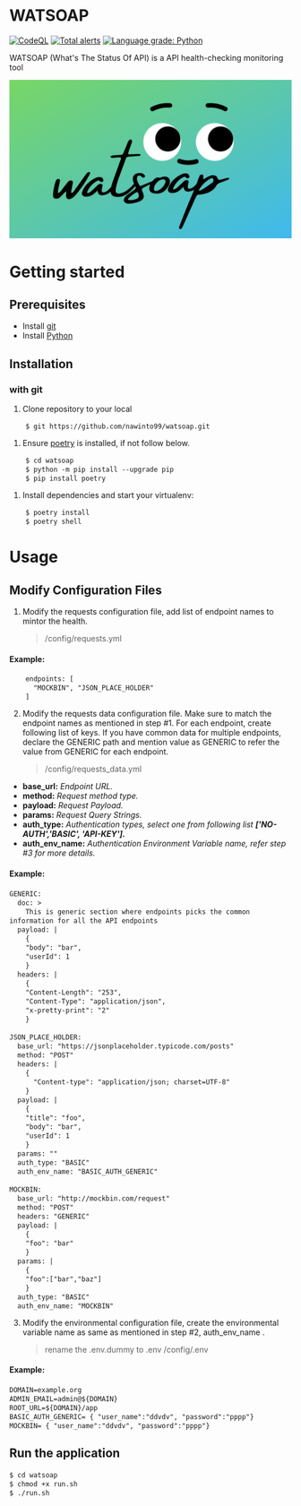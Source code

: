 # WATSOAP
[![CodeQL](https://github.com/nawinto99/gitoxy/actions/workflows/codeql-analysis.yml/badge.svg?branch=main)](https://github.com/nawinto99/gitoxy/actions/workflows/codeql-analysis.yml)
[![Total alerts](https://img.shields.io/lgtm/alerts/g/nawinto99/watsoap.svg?logo=lgtm&logoWidth=18)](https://lgtm.com/projects/g/nawinto99/watsoap/alerts/)
[![Language grade: Python](https://img.shields.io/lgtm/grade/python/g/nawinto99/watsoap.svg?logo=lgtm&logoWidth=18)](https://lgtm.com/projects/g/nawinto99/watsoap/context:python)

WATSOAP (What's The Status Of API) is a API health-checking monitoring tool

![gitoxy](./docs/assets/watsoap.png)

# Getting started

## Prerequisites

- Install [git](https://git-scm.com/)
- Install [Python](https://www.python.org/)

## Installation

### with git

1. Clone repository to your local

```
    $ git https://github.com/nawinto99/watsoap.git
```

1. Ensure [poetry](https://python-poetry.org/docs/) is installed, if not follow below.

```
    $ cd watsoap
    $ python -m pip install --upgrade pip
    $ pip install poetry
```

1. Install dependencies and start your virtualenv:

```
    $ poetry install
    $ poetry shell
```

# Usage

## Modify Configuration Files

1. Modify the requests configuration file, add list of endpoint names to mintor the health.

   > /config/requests.yml

#### Example:

```
    endpoints: [ 
      "MOCKBIN", "JSON_PLACE_HOLDER"
    ]
```
2. Modify the requests data configuration file. Make sure to match the endpoint names as mentioned in step #1. For each endpoint, create following list of keys. If you have common data for multiple endpoints, declare the GENERIC path and mention value as GENERIC to refer the value from GENERIC for each endpoint.

   > /config/requests_data.yml

- **base_url:** _Endpoint URL._
- **method:** _Request method type._
- **payload:** _Request Payload._
- **params:** _Request Query Strings._
- **auth_type:** _Authentication types, select one from following list **['NO-AUTH','BASIC', 'API-KEY'].**_
- **auth_env_name:** _Authentication Environment Variable name, refer step #3 for more details._

#### Example:

```
GENERIC:
  doc: >
    This is generic section where endpoints picks the common information for all the API endpoints
  payload: |
    {
    "body": "bar",
    "userId": 1
    }
  headers: |
    {
    "Content-Length": "253",
    "Content-Type": "application/json",
    "x-pretty-print": "2"
    }

JSON_PLACE_HOLDER:
  base_url: "https://jsonplaceholder.typicode.com/posts"
  method: "POST"
  headers: |
    {
      "Content-type": "application/json; charset=UTF-8"
    }
  payload: |
    {
    "title": "foo",
    "body": "bar",
    "userId": 1
    }
  params: ""
  auth_type: "BASIC"
  auth_env_name: "BASIC_AUTH_GENERIC"

MOCKBIN:
  base_url: "http://mockbin.com/request"
  method: "POST"
  headers: "GENERIC"
  payload: |
    {
    "foo": "bar"
    }
  params: |
    {
    "foo":["bar","baz"]
    }
  auth_type: "BASIC"
  auth_env_name: "MOCKBIN"
```
3. Modify the environmental configuration file, create the environmental variable name as same as mentioned in step #2, auth_env_name .
    > rename the .env.dummy to .env 
    > /config/.env
    
#### Example:

```
DOMAIN=example.org
ADMIN_EMAIL=admin@${DOMAIN}
ROOT_URL=${DOMAIN}/app
BASIC_AUTH_GENERIC= { "user_name":"ddvdv", "password":"pppp"}
MOCKBIN= { "user_name":"ddvdv", "password":"pppp"}

```

## Run the application

```
$ cd watsoap
$ chmod +x run.sh
$ ./run.sh
```


